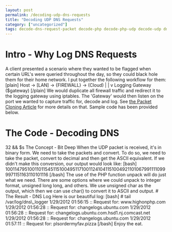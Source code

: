 ```yaml
---
layout: post
permalink: /decoding-udp-dns-requests
title: "Decoding UDP DNS Requests"
category: ["uncategorized"]
tags: decode-dns-request-packet decode-php decode-php-udp decode-udp dns iptables packet php-2 php-decode-php-request php-dns-request php-sockets php-stream php-udp-decode php5-decode-dns request udp
---
```

# Intro - Why Log DNS Requests
A client presented a scenario where they wanted to be flagged when certain URL's were queried throughout the day, so they could black hole them for their home network. I put together the following workflow for them: [plain] Host -> [LAN] -> {FIREWALL} -> (Cloud) | | v Logging Gateway ($gateway) [/plain] We would duplicate all firewall traffic and redirect it to the logging gateway using iptables. The 'Gateway' would then listen on the port we wanted to capture traffic for, decode and log. See [the Packet Cloning Article](http://www.highonphp.com/packet-cloning-with-iptables "Packet Cloning") for more details on that. Sample code has been provided below.
# The Code - Decoding DNS
<?php // Let's define some important variables!
$logfile = "/var/log/dns_logger";
$gateway = "10.1.1.40";
$date_format = "n/j/Y H:i:s";

// We are now going to start a UDP Socket Server
// This is going to listen on port 53, DNS
$socket = stream_socket_server("udp://$gateway:53", $errno, $errstr, STREAM_SERVER_BIND);

// If we could not bind successfully, let's throw an error
if(!$socket){
    die($errstr);

}else{
    // Do/While is used to loop through the socket
    // We essentially daemonized it.
    do{
        // When it comes to UDP, we need to use stream_socket_recvfrom.
        // RFC 2671 - 2.3. DNS Messages are limited to 512 octets in size when sent over UDP.
        $pkt = stream_socket_recvfrom($socket, 512, 0, $peer);

        // We are going to strip the first 13 and last 18 bits from packet
        // and unpack with to unsigned Char. The * means repeat for rest of string.
        $pkt = unpack("C*", substr($pkt,13, strlen($pkt)-18));
        $o = '';

        // Now lets loop through the pkt and translate the response to human readable ASCII
        foreach($pkt as $s){
            // If it's less than 32, it's assumed to be a period
            if($s < 32)
                $o .= ".";
            // If its more than 32 less than 127, it's seen as a regular character
            elseif($s > 32 && $s The Concept - Bit Deep When the UDP packet is received, it's in binary form. We need to take the packets and convert. To do so, we need to take the packet, convert to decimal and then get the ASCII equivalent. If we didn't make this conversion, our output would look like: [bash] 10011479510011011545115100495117100112410411510049211010679911110999971151163110101116 [/bash] The use of the PHP function unpack will do just what we need. There are some options where we could unpack to integer format, unsigned long long, and others. We use unsigned char as the output, which then we can use char() to convert it to ASCII and output.
# The Result - DNS Log
Here is our beautiful log: [bash] # tail /var/log/dns\_logger 1/29/2012 01:56:15 :: Request for: www.highonphp.com 1/29/2012 01:56:28 :: Request for: changelogs.ubuntu.com 1/29/2012 01:56:28 :: Request for: changelogs.ubuntu.com.hsd1.nj.comcast.net 1/29/2012 01:56:28 :: Request for: changelogs.ubuntu.com 1/29/2012 01:57:11 :: Request for: plsordermyfav.pizza [/bash] Enjoy the eat.